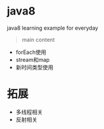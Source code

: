 # java8
java8 learning example for everyday

>main content
+ forEach使用
+ stream和map
+ 新时间类型使用

# 拓展
+ 多线程相关
+ 反射相关




